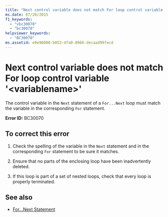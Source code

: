 ```yaml
---
title: "Next control variable does not match For loop control variable '<variablename>'"
ms.date: 07/20/2015
f1_keywords: 
  - "vbc30070"
  - "bc30070"
helpviewer_keywords: 
  - "BC30070"
ms.assetid: e9e96008-b053-4fa0-8966-decaad99fecd
---
```

# Next control variable does not match For loop control variable '\<variablename>'
The control variable in the `Next` statement of a `For...Next` loop must match the variable in the corresponding `For` statement.  
  
 **Error ID:** BC30070  
  
## To correct this error  
  
1. Check the spelling of the variable in the `Next` statement and in the corresponding `For` statement to be sure it matches.  
  
2. Ensure that no parts of the enclosing loop have been inadvertently deleted.  
  
3. If this loop is part of a set of nested loops, check that every loop is properly terminated.  
  
## See also

- [For...Next Statement](../language-reference/statements/for-next-statement.md)
